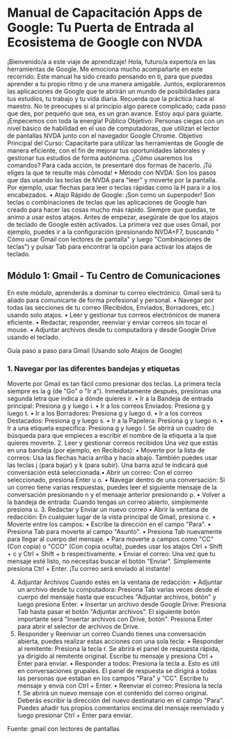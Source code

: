 # Manual de Capacitación Apps de Google: Tu Puerta de Entrada al Ecosistema de Google con NVDA

¡Bienvenido/a a este viaje de aprendizaje!
Hola, futuro/a experto/a en las herramientas de Google. Me emociona mucho acompañarte en este recorrido. Este manual ha sido creado pensando en ti, para que puedas aprender a tu propio ritmo y de una manera amigable. Juntos, exploraremos las aplicaciones de Google que te abrirán un mundo de posibilidades para tus estudios, tu trabajo y tu vida diaria.
Recuerda que la práctica hace al maestro. No te preocupes si al principio algo parece complicado; cada paso que des, por pequeño que sea, es un gran avance. Estoy aquí para guiarte. ¡Empecemos con toda la energía!
Público Objetivo: Personas ciegas con un nivel básico de habilidad en el uso de computadoras, que utilizan el lector de pantallas NVDA junto con el navegador Google Chrome.
Objetivo Principal del Curso: Capacitarte para utilizar las herramientas de Google de manera eficiente, con el fin de mejorar tus oportunidades laborales y gestionar tus estudios de forma autónoma.
¿Cómo usaremos los comandos?
Para cada acción, te presentaré dos formas de hacerlo. ¡Tú eliges la que te resulte más cómoda!
• 
Método con NVDA: Son los pasos que das usando las teclas de NVDA para "leer" y moverte por la pantalla. Por ejemplo, usar flechas para leer o teclas rápidas como la H para ir a los encabezados.
• 
Atajo Rápido de Google: ¡Son como un superpoder! Son teclas o combinaciones de teclas que las aplicaciones de Google han creado para hacer las cosas mucho más rápido. Siempre que puedas, te animo a usar estos atajos.
Antes de empezar, asegúrate de que los atajos de teclado de Google estén activados. La primera vez que uses Gmail, por ejemplo, puedes ir a la configuración (presionando NVDA+F7, buscando " Cómo usar Gmail con lectores de pantalla" y luego "Combinaciones de teclas") y  pulsar Tab para encontrar la opción para activar los atajos de teclado.

## Módulo 1: Gmail - Tu Centro de Comunicaciones
En este módulo, aprenderás a dominar tu correo electrónico. Gmail será tu aliado para comunicarte de forma profesional y personal.
• 
Navegar por todas las secciones de tu correo (Recibidos, Enviados, Borradores, etc.) usando solo atajos.
• 
Leer y gestionar tus correos electrónicos de manera eficiente.
• 
Redactar, responder, reenviar y enviar correos sin tocar el mouse.
• 
Adjuntar archivos desde tu computadora y desde Google Drive usando el teclado.

Guía paso a paso para Gmail (Usando solo Atajos de Google)
### 1. Navegar por las diferentes bandejas y etiquetas
Moverte por Gmail es tan fácil como presionar dos teclas. La primera tecla siempre es la g (de "Go" o "Ir a"). Inmediatamente después, presionas una segunda letra que indica a dónde quieres ir.
• 
Ir a la Bandeja de entrada principal: Presiona g y luego i.
• 
Ir a los correos Enviados: Presiona g y luego t.
• 
Ir a los Borradores: Presiona g y luego d.
• 
Ir a los correos Destacados: Presiona g y luego s.
• 
Ir a la Papelera: Presiona g y luego n.
• 
Ir a una etiqueta específica: Presiona g y luego l. Se abrirá un cuadro de búsqueda para que empieces a escribir el nombre de la etiqueta a la que quieres moverte.
2. Leer y gestionar correos recibidos
Una vez que estás en una bandeja (por ejemplo, en Recibidos):
• 
Moverte por la lista de correos: Usa las flechas hacia arriba y hacia abajo. También puedes usar las teclas j (para bajar) y k (para subir). Una barra azul te indicará qué conversación está seleccionada.• 
Abrir un correo: Con el correo seleccionado, presiona Enter u o.
• 
Navegar dentro de una conversación: Si un correo tiene varias respuestas, puedes leer el siguiente mensaje de la conversación presionando n y el mensaje anterior presionando p.
• 
Volver a la bandeja de entrada: Cuando tengas un correo abierto, simplemente presiona u.
3. Redactar y Enviar un nuevo correo
• 
Abrir la ventana de redacción: En cualquier lugar de la vista principal de Gmail, presiona c.
• 
Moverte entre los campos:
• 
Escribe la dirección en el campo "Para".
• 
Presiona Tab para moverte al campo "Asunto".
• 
Presiona Tab nuevamente para llegar al cuerpo del mensaje.
• 
Para moverte a campos como "CC" (Con copia) o "CCO" (Con copia oculta), puedes usar los atajos Ctrl + Shift + c y Ctrl + Shift + b respectivamente.
• 
Enviar el correo: Una vez que tu mensaje esté listo, no necesitas buscar el botón "Enviar". Simplemente presiona Ctrl + Enter. ¡Tu correo será enviado al instante!

4. Adjuntar Archivos
Cuando estés en la ventana de redacción:
• 
Adjuntar un archivo desde tu computadora: Presiona Tab varias veces desde el cuerpo del mensaje hasta que escuches "Adjuntar archivos, botón" y luego presiona Enter.
• 
Insertar un archivo desde Google Drive: Presiona Tab hasta pasar el botón "Adjuntar archivos". El siguiente botón importante será "Insertar archivos con Drive, botón". Presiona Enter para abrir el selector de archivos de Drive.
5. Responder y Reenviar un correo
Cuando tienes una conversación abierta, puedes realizar estas acciones con una sola tecla:
• 
Responder al remitente: Presiona la tecla r. Se abrirá el panel de respuesta rápida, ya dirigido al remitente original. Escribe tu mensaje y presiona Ctrl + Enter para enviar.
• 
Responder a todos: Presiona la tecla a. Esto es útil en conversaciones grupales. El panel de respuesta se dirigirá a todas las personas que estaban en los campos "Para" y "CC". Escribe tu mensaje y envía con Ctrl + Enter.
• 
Reenviar el correo: Presiona la tecla f. Se abrirá un nuevo mensaje con el contenido del correo original. Deberás escribir la dirección del nuevo destinatario en el campo "Para". Puedes añadir tus propios comentarios encima del mensaje reenviado y luego presionar Ctrl + Enter para enviar.

 Fuente:
gmail con lectores de pantallas
